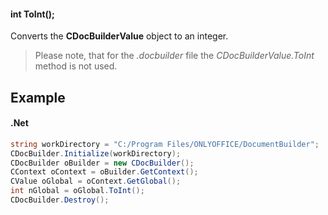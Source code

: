 #### int ToInt();

Converts the **CDocBuilderValue** object to an integer.

> Please note, that for the *.docbuilder* file the *CDocBuilderValue.ToInt* method is not used.

## Example

#### .Net

```c#
string workDirectory = "C:/Program Files/ONLYOFFICE/DocumentBuilder";
CDocBuilder.Initialize(workDirectory);
CDocBuilder oBuilder = new CDocBuilder();
CContext oContext = oBuilder.GetContext();
CValue oGlobal = oContext.GetGlobal();
int nGlobal = oGlobal.ToInt();
CDocBuilder.Destroy();
```
